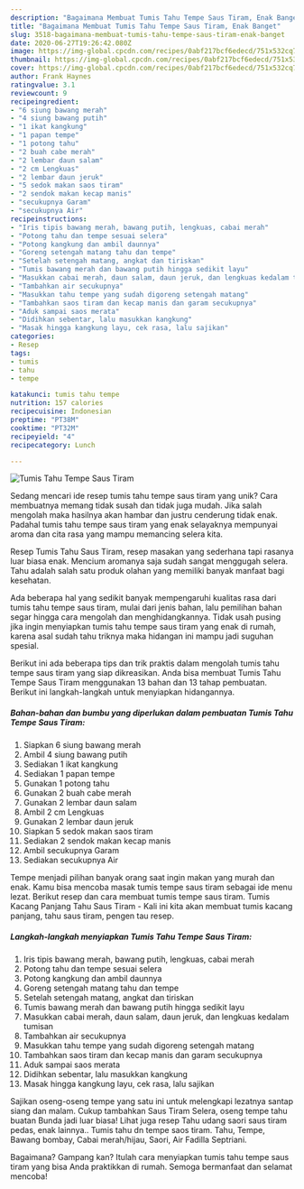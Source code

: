 ```yaml
---
description: "Bagaimana Membuat Tumis Tahu Tempe Saus Tiram, Enak Banget"
title: "Bagaimana Membuat Tumis Tahu Tempe Saus Tiram, Enak Banget"
slug: 3518-bagaimana-membuat-tumis-tahu-tempe-saus-tiram-enak-banget
date: 2020-06-27T19:26:42.080Z
image: https://img-global.cpcdn.com/recipes/0abf217bcf6edecd/751x532cq70/tumis-tahu-tempe-saus-tiram-foto-resep-utama.jpg
thumbnail: https://img-global.cpcdn.com/recipes/0abf217bcf6edecd/751x532cq70/tumis-tahu-tempe-saus-tiram-foto-resep-utama.jpg
cover: https://img-global.cpcdn.com/recipes/0abf217bcf6edecd/751x532cq70/tumis-tahu-tempe-saus-tiram-foto-resep-utama.jpg
author: Frank Haynes
ratingvalue: 3.1
reviewcount: 9
recipeingredient:
- "6 siung bawang merah"
- "4 siung bawang putih"
- "1 ikat kangkung"
- "1 papan tempe"
- "1 potong tahu"
- "2 buah cabe merah"
- "2 lembar daun salam"
- "2 cm Lengkuas"
- "2 lembar daun jeruk"
- "5 sedok makan saos tiram"
- "2 sendok makan kecap manis"
- "secukupnya Garam"
- "secukupnya Air"
recipeinstructions:
- "Iris tipis bawang merah, bawang putih, lengkuas, cabai merah"
- "Potong tahu dan tempe sesuai selera"
- "Potong kangkung dan ambil daunnya"
- "Goreng setengah matang tahu dan tempe"
- "Setelah setengah matang, angkat dan tiriskan"
- "Tumis bawang merah dan bawang putih hingga sedikit layu"
- "Masukkan cabai merah, daun salam, daun jeruk, dan lengkuas kedalam tumisan"
- "Tambahkan air secukupnya"
- "Masukkan tahu tempe yang sudah digoreng setengah matang"
- "Tambahkan saos tiram dan kecap manis dan garam secukupnya"
- "Aduk sampai saos merata"
- "Didihkan sebentar, lalu masukkan kangkung"
- "Masak hingga kangkung layu, cek rasa, lalu sajikan"
categories:
- Resep
tags:
- tumis
- tahu
- tempe

katakunci: tumis tahu tempe 
nutrition: 157 calories
recipecuisine: Indonesian
preptime: "PT38M"
cooktime: "PT32M"
recipeyield: "4"
recipecategory: Lunch

---
```



![Tumis Tahu Tempe Saus Tiram](https://img-global.cpcdn.com/recipes/0abf217bcf6edecd/751x532cq70/tumis-tahu-tempe-saus-tiram-foto-resep-utama.jpg)

Sedang mencari ide resep tumis tahu tempe saus tiram yang unik? Cara membuatnya memang tidak susah dan tidak juga mudah. Jika salah mengolah maka hasilnya akan hambar dan justru cenderung tidak enak. Padahal tumis tahu tempe saus tiram yang enak selayaknya mempunyai aroma dan cita rasa yang mampu memancing selera kita.

Resep Tumis Tahu Saus Tiram, resep masakan yang sederhana tapi rasanya luar biasa enak. Mencium aromanya saja sudah sangat menggugah selera. Tahu adalah salah satu produk olahan yang memiliki banyak manfaat bagi kesehatan.

Ada beberapa hal yang sedikit banyak mempengaruhi kualitas rasa dari tumis tahu tempe saus tiram, mulai dari jenis bahan, lalu pemilihan bahan segar hingga cara mengolah dan menghidangkannya. Tidak usah pusing jika ingin menyiapkan tumis tahu tempe saus tiram yang enak di rumah, karena asal sudah tahu triknya maka hidangan ini mampu jadi suguhan spesial.


Berikut ini ada beberapa tips dan trik praktis dalam mengolah tumis tahu tempe saus tiram yang siap dikreasikan. Anda bisa membuat Tumis Tahu Tempe Saus Tiram menggunakan 13 bahan dan 13 tahap pembuatan. Berikut ini langkah-langkah untuk menyiapkan hidangannya.

<!--inarticleads1-->

##### Bahan-bahan dan bumbu yang diperlukan dalam pembuatan Tumis Tahu Tempe Saus Tiram:

1. Siapkan 6 siung bawang merah
1. Ambil 4 siung bawang putih
1. Sediakan 1 ikat kangkung
1. Sediakan 1 papan tempe
1. Gunakan 1 potong tahu
1. Gunakan 2 buah cabe merah
1. Gunakan 2 lembar daun salam
1. Ambil 2 cm Lengkuas
1. Gunakan 2 lembar daun jeruk
1. Siapkan 5 sedok makan saos tiram
1. Sediakan 2 sendok makan kecap manis
1. Ambil secukupnya Garam
1. Sediakan secukupnya Air


Tempe menjadi pilihan banyak orang saat ingin makan yang murah dan enak. Kamu bisa mencoba masak tumis tempe saus tiram sebagai ide menu lezat. Berikut resep dan cara membuat tumis tempe saus tiram. Tumis Kacang Panjang Tahu Saus Tiram - Kali ini kita akan membuat tumis kacang panjang, tahu saus tiram, pengen tau resep. 

<!--inarticleads2-->

##### Langkah-langkah menyiapkan Tumis Tahu Tempe Saus Tiram:

1. Iris tipis bawang merah, bawang putih, lengkuas, cabai merah
1. Potong tahu dan tempe sesuai selera
1. Potong kangkung dan ambil daunnya
1. Goreng setengah matang tahu dan tempe
1. Setelah setengah matang, angkat dan tiriskan
1. Tumis bawang merah dan bawang putih hingga sedikit layu
1. Masukkan cabai merah, daun salam, daun jeruk, dan lengkuas kedalam tumisan
1. Tambahkan air secukupnya
1. Masukkan tahu tempe yang sudah digoreng setengah matang
1. Tambahkan saos tiram dan kecap manis dan garam secukupnya
1. Aduk sampai saos merata
1. Didihkan sebentar, lalu masukkan kangkung
1. Masak hingga kangkung layu, cek rasa, lalu sajikan


Sajikan oseng-oseng tempe yang satu ini untuk melengkapi lezatnya santap siang dan malam. Cukup tambahkan Saus Tiram Selera, oseng tempe tahu buatan Bunda jadi luar biasa! Lihat juga resep Tahu udang saori saus tiram pedas, enak lainnya.. Tumis tahu dn tempe saos tiram. Tahu, Tempe, Bawang bombay, Cabai merah/hijau, Saori, Air Fadilla Septriani. 

Bagaimana? Gampang kan? Itulah cara menyiapkan tumis tahu tempe saus tiram yang bisa Anda praktikkan di rumah. Semoga bermanfaat dan selamat mencoba!
